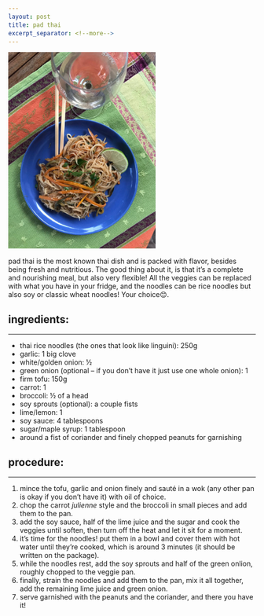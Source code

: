 ```yaml
---
layout: post
title: pad thai
excerpt_separator: <!--more-->
---
```


 <img src="../images/pad-thai.jpg" width="300">

 


<!--more-->

pad thai is the most known thai dish and is packed with flavor, besides being fresh and nutritious. The good thing about it, is that it’s a complete and nourishing meal, but also very flexible! All the veggies can be replaced with what you have in your fridge, and the noodles can be rice noodles but also soy or classic wheat noodles! Your choice😊. 

## ingredients:
---

- thai rice noodles (the ones that look like linguini): 250g
- garlic: 1 big clove
- white/golden onion: ½ 
- green onion (optional – if you don’t have it just use one whole onion): 1
- firm tofu: 150g
- carrot: 1
- broccoli: ½ of a head
- soy sprouts (optional): a couple fists
- lime/lemon: 1
- soy sauce: 4 tablespoons
- sugar/maple syrup: 1 tablespoon
- around a fist of coriander and finely chopped peanuts for   garnishing


## procedure:
---

1.	mince the tofu, garlic and onion finely and sauté in a wok (any other pan is okay if you don’t have it) with oil of choice. 
2.	chop the carrot *julienne* style and the broccoli in small pieces and add them to the pan.
3.	add the soy sauce, half of the lime juice and  the sugar and cook the veggies until soften, then turn off the heat and let it sit for a moment.
4.	it’s time for the noodles! put them in a bowl and cover them with hot water until they’re cooked, which is around 3 minutes (it should be written on the package).
5.	while the noodles rest, add the soy sprouts and half of the green onlion, roughly chopped to the veggie pan.
6.	finally, strain the noodles and add them to the pan, mix it all together, add the remaining lime juice and green onion.
7.	serve garnished with the peanuts and the coriander, and there you have it!

